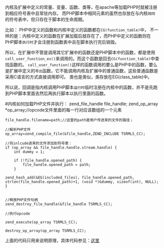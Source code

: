 内核及扩展中定义的常量、变量、函数、类等，在apache等加载PHP时就被注册到相应符号表中且常驻内存。
而PHP脚本中相同元素的虽然也存放在与内核`相同`的符号表中，但只存在于脚本的生命周期。


比如：
PHP中定义的函数和内核中定义的函数都在`CG(function_table)`中，
不一样的是：内核中定义的函数在扩展加载后就存在了，而PHP中定义的函数则在PHP脚本`执行时`才会注册到函数表中且在脚本执行完后销毁。

所以，在扩展中不管是调用其它扩展中的函数还是PHP脚本中的函数，都是使用`call_user_function_ex()`来调用的。而这个函数是回去`CG(function_table)`中查找函数的。
`call_user_function()`这样的函数调用的要么是PHP中的函数，要么是扩展中定义的`导出`函数，它不能调用内核及扩展中的普通函数，这些普通函数是采用C语言的方式直接调用即可。
类也是类似，类存放在EG(class_table)中。

所以说，回调是指内核调用PHP脚本`运行时`临时注册在内核中的函数，并不是先跑到PHP脚本里面去然后再执行脚本以执行里面的函数。


#内核如何加载PHP文件并执行：
	zend_file_handle file_handle;
	zend_op_array *op_array;//opcode文件里面的每一行对应该数组的一个元素
	
	file_handle.filename=path;//这里的path是用户传进来的文件的路径；
	
	//解析PHP文件
	op_array=zend_compile_file(&file_handle,ZEND_INCLUDE TSRMLS_CC);

	//将inlcude进来的文件添加到符号表：
	if (op_array && file_handle.handle.stream.handle) {
		int dummy = 1;

		if (!file_handle.opened_path) {
			file_handle.opened_path = path;
		}

	zend_hash_add(&EG(included_files), file_handle.opened_path, strlen(file_handle.opened_path)+1, (void *)&dummy, sizeof(int), NULL);
	}
	

	//释放PHP文件句柄
	zend_destroy_file_handle(&file_handle TSRMLS_CC);

	//执行opcode
	
	zend_execute(op_array TSRMLS_CC);

	destroy_op_array(op_array TSRMLS_CC);

上面的代码只用来说明原理，具体代码参见：[这里](https://github.com/laruence/php-yaf/blob/master/yaf_loader.c#L333 "内核载入并执行PHP文件")